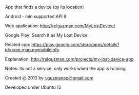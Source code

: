 App that finds a device (by its location)

Android - min supported API 8

Web application: http://relguzman.com/MyLostDevice/

Google Play: Search it as My Lost Device

Related app: https://play.google.com/store/apps/details?id=com.rgap.mymobileinfo

Explanation: http://relguzman.com/projects/my-lost-device-app


Notes: Its not a service, only works when the app is running.

Created @ 2013 by r.guzmanap@gmail.com

Developed under Ubuntu 12
